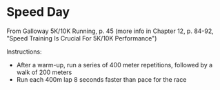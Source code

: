 # Speed Day

From Galloway 5K/10K Running, p. 45 (more info in Chapter 12, p. 84-92, "Speed Training Is Crucial For 5K/10K Performance")

Instructions:
- After a warm-up, run a series of 400 meter repetitions, followed by a walk of 200 meters
- Run each 400m lap 8 seconds faster than pace for the race
